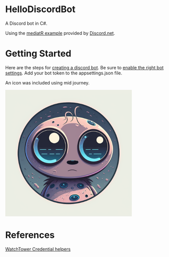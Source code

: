 # HelloDiscordBot

A Discord bot in C#.

Using the [mediatR example](https://github.com/discord-net/Discord.Net/tree/dev/samples/MediatRSample/MediatRSample) provided by [Discord.net](https://github.com/discord-net/Discord.Net).

# Getting Started
Here are the steps for [creating a discord bot](https://discordpy.readthedocs.io/en/latest/discord.html).
Be sure to [enable the right bot settings](https://github.com/discord-net/Discord.Net/issues/2470).
Add your bot token to the appsettings.json file. 

An icon was included using mid journey.

<img src="images/discord-bot-icon.png" width="400" />


# References
[WatchTower Credential helpers](https://containrrr.dev/watchtower/private-registries/#credential_helpers)